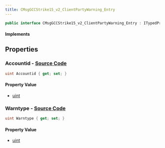 ```yaml
---
title: CMsgGCCStrike15_v2_ClientPartyWarning_Entry
---
```


```csharp
public interface CMsgGCCStrike15_v2_ClientPartyWarning_Entry : ITypedProtobuf<CMsgGCCStrike15_v2_ClientPartyWarning_Entry>, INativeHandle
```

#### Implements

## Properties

### **Accountid** - [Source Code](https://github.com/swiftly-solution/swiftlys2/blob/main/managed/src/SwiftlyS2.Generated/Protobufs/Interfaces/CMsgGCCStrike15_v2_ClientPartyWarning_Entry.cs#L13)

```csharp
uint Accountid { get; set; }
```

#### Property Value

- [uint](https://learn.microsoft.com/dotnet/api/system.uint32)

### **Warntype** - [Source Code](https://github.com/swiftly-solution/swiftlys2/blob/main/managed/src/SwiftlyS2.Generated/Protobufs/Interfaces/CMsgGCCStrike15_v2_ClientPartyWarning_Entry.cs#L16)

```csharp
uint Warntype { get; set; }
```

#### Property Value

- [uint](https://learn.microsoft.com/dotnet/api/system.uint32)

